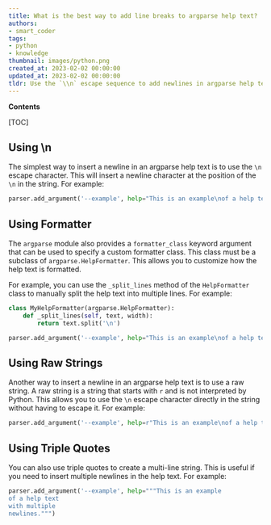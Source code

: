 ```yaml
---
title: What is the best way to add line breaks to argparse help text?
authors:
- smart_coder
tags:
- python
- knowledge
thumbnail: images/python.png
created_at: 2023-02-02 00:00:00
updated_at: 2023-02-02 00:00:00
tldr: Use the `\\n` escape sequence to add newlines in argparse help text.
---
```


**Contents**

[TOC]

## Using \n

The simplest way to insert a newline in an argparse help text is to use the `\n` escape character. This will insert a newline character at the position of the `\n` in the string. For example:

```python
parser.add_argument('--example', help="This is an example\nof a help text with a newline.")
```

## Using Formatter

The `argparse` module also provides a `formatter_class` keyword argument that can be used to specify a custom formatter class. This class must be a subclass of `argparse.HelpFormatter`. This allows you to customize how the help text is formatted.

For example, you can use the `_split_lines` method of the `HelpFormatter` class to manually split the help text into multiple lines. For example:

```python
class MyHelpFormatter(argparse.HelpFormatter):
    def _split_lines(self, text, width):
        return text.split('\n')

parser.add_argument('--example', help="This is an example\nof a help text with a newline.", formatter_class=MyHelpFormatter)
```

## Using Raw Strings

Another way to insert a newline in an argparse help text is to use a raw string. A raw string is a string that starts with `r` and is not interpreted by Python. This allows you to use the `\n` escape character directly in the string without having to escape it. For example:

```python
parser.add_argument('--example', help=r"This is an example\nof a help text with a newline.")
```

## Using Triple Quotes

You can also use triple quotes to create a multi-line string. This is useful if you need to insert multiple newlines in the help text. For example:

```python
parser.add_argument('--example', help="""This is an example
of a help text
with multiple
newlines.""")
```
